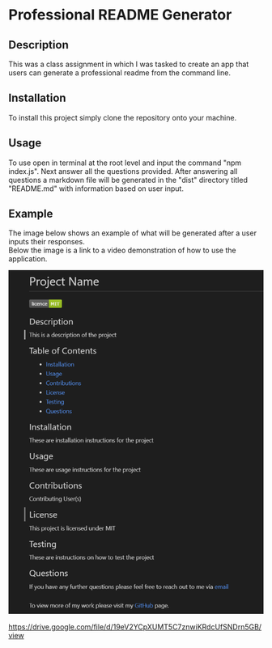 # Professional README Generator

## Description
This was a class assignment in which I was tasked to create an app that users can generate a professional readme from the command line.

## Installation
To install this project simply clone the repository onto your machine.

## Usage
To use open in terminal at the root level and input the command "npm index.js". Next answer all the questions provided. After answering all questions a markdown file will be generated in the "dist" directory titled "README.md" with information based on user input.

## Example
The image below shows an example of what will be generated after a user inputs their responses.
<br>
Below the image is a link to a video demonstration of how to use the application.

![Sample README](./images/README-generator-screenshot.png)

https://drive.google.com/file/d/19eV2YCpXUMT5C7znwiKRdcUfSNDrn5GB/view